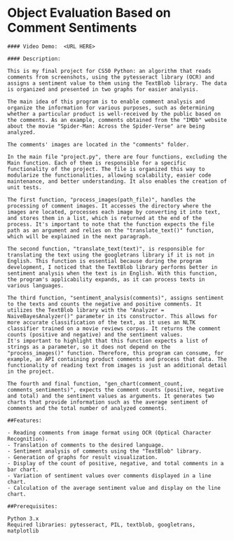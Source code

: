  # Object Evaluation Based on Comment Sentiments
    #### Video Demo:  <URL HERE>
    
    #### Description:

    This is my final project for CS50 Python: an algorithm that reads comments from screenshots, using the pytesseract library (OCR) and assigns a sentiment value to them using the TextBlob library. The data is organized and presented in two graphs for easier analysis.

    The main idea of this program is to enable comment analysis and organize the information for various purposes, such as determining whether a particular product is well-received by the public based on the comments. As an example, comments obtained from the "IMDb" website about the movie "Spider-Man: Across the Spider-Verse" are being analyzed.

    The comments' images are located in the "comments" folder.

    In the main file "project.py", there are four functions, excluding the Main function. Each of them is responsible for a specific functionality of the project. The file is organized this way to modularize the functionalities, allowing scalability, easier code maintenance, and better understanding. It also enables the creation of unit tests.

    The first function, "process_images(path_file)", handles the processing of comment images. It accesses the directory where the images are located, processes each image by converting it into text, and stores them in a list, which is returned at the end of the process. It's important to note that the function expects the file path as an argument and relies on the "translate_text()" function, which will be explained in the next paragraph.

    The second function, "translate_text(text)", is responsible for translating the text using the googletrans library if it is not in English. This function is essential because during the program development, I noticed that the TextBlob library performs better in sentiment analysis when the text is in English. With this function, the program's applicability expands, as it can process texts in various languages.

    The third function, "sentiment_analysis(comments)", assigns sentiment to the texts and counts the negative and positive comments. It utilizes the TextBlob library with the "Analyzer = NaiveBayesAnalyzer()" parameter in its constructor. This allows for more accurate classification of the text, as it uses an NLTK classifier trained on a movie reviews corpus. It returns the comment counts (positive and negative) and the sentiment values.
    It's important to highlight that this function expects a list of strings as a parameter, so it does not depend on the "process_images()" function. Therefore, this program can consume, for example, an API containing product comments and process that data. The functionality of reading text from images is just an additional detail in the project.

    The fourth and final function, "gen_chart(comment_count, comments_sentiments)", expects the comment counts (positive, negative and total) and the sentiment values as arguments. It generates two charts that provide information such as the average sentiment of comments and the total number of analyzed comments.

    ##Features:

    - Reading comments from image format using OCR (Optical Character Recognition).
    - Translation of comments to the desired language.
    - Sentiment analysis of comments using the "TextBlob" library.
    - Generation of graphs for result visualization.
    - Display of the count of positive, negative, and total comments in a bar chart.
    - Variation of sentiment values over comments displayed in a line chart.
    - Calculation of the average sentiment value and display on the line chart.
    
    ##Prerequisites:

    Python 3.x
    Required libraries: pytesseract, PIL, textblob, googletrans, matplotlib

    